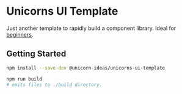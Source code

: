 # Unicorns UI Template

Just another template to rapidly build a component library. Ideal for [beginners][tutorial].

## Getting Started

```bash
npm install --save-dev @unicorn-ideas/unicorns-ui-template
```

```bash
npm run build
# emits files to ./build directory.
```

[tutorial]: /tutorial.md
